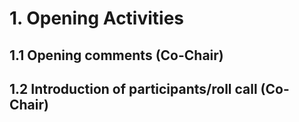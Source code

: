 # 1. Opening Activities

## 1.1 Opening comments (Co-Chair)

## 1.2 Introduction of participants/roll call (Co-Chair)
